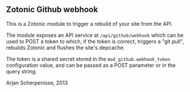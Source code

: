 Zotonic Github webhook
----------------------

This is a Zotonic module to trigger a rebuild of your site from the
API.

The module exposes an API service at `/api/github/webhook` which can
be used to POST a token to which, if the token is correct, triggers a
"git pull", rebuilds Zotonic and flushes the site's depcache.

The token is a shared secret stored in the `mod_github.webhook_token`
configuration value, and can be passed as a POST parameter or in the
query string.


Arjan Scherpenisse, 2013

